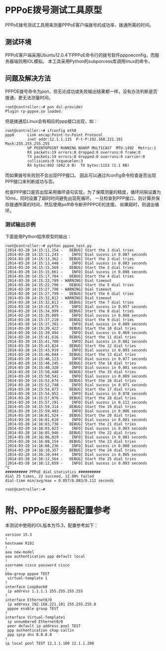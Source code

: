 # PPPoE拨号测试工具原型
PPPoE拨号测试工具用来测量PPPoE客户端拨号的成功率、拨通所需的时间。

## 测试环境
PPPoE客户端采用Ubuntu12.0.4下PPPoE命令行的拨号软件pppoeconfig，而服务器端则用IOL模拟。
本工具采用Python的subporcess库调用linux的命令，

## 问题及解决方法
PPPOE拨号命令为pon，但无论成功或失败输出结果都一样，没有办法判断是否拨通，更无法测量时间。

    root@controller:~# pon dsl-provider
    Plugin rp-pppoe.so loaded.

但是拨通后Linux会有相应的ppp接口出现，如：

    root@controller:~# ifconfig eth0
    ppp0      Link encap:Point-to-Point Protocol  
              inet addr:12.1.1.115  P-t-P:192.168.221.101  Mask:255.255.255.255
              UP POINTOPOINT RUNNING NOARP MULTICAST  MTU:1492  Metric:1
              RX packets:19 errors:0 dropped:0 overruns:0 frame:0
              TX packets:19 errors:0 dropped:0 overruns:0 carrier:0
              collisions:0 txqueuelen:3 
              RX bytes:892 (892.0 B)  TX bytes:1153 (1.1 KB)
而如果拨号失败则不会出现PPP接口。
因此可以通过ifconfig命令检查是否出现PPP接口来判断成功与否。

检查PPP接口是否出现采用循环语句实现，为了保障测量的精度，循环间隔设置为10ms，同时设置了超时时间避免出现死循环。
一旦检查到PPP接口，则计算并保存拨通所需的时间，然后使用poff命令断开PPPOE的连接。
如果超时，则退出循环。


### 测试输出示例
下面是用Python程序原型的输出：

    root@controller:~# python pppoe_test.py 
    [2014-03-20 14:15:11,154 -   DEBUG] Start the 1 dial tries
    [2014-03-20 14:15:11,243 -    INFO] Dial sucess in 0.087 seconds
    [2014-03-20 14:15:13,362 -   DEBUG] Start the 2 dial tries
    [2014-03-20 14:15:13,448 -    INFO] Dial sucess in 0.083 seconds
    [2014-03-20 14:15:15,569 -   DEBUG] Start the 3 dial tries
    [2014-03-20 14:15:15,661 -    INFO] Dial sucess in 0.088 seconds
    [2014-03-20 14:15:17,784 -   DEBUG] Start the 4 dial tries
    [2014-03-20 14:15:22,789 - WARNING] Dial timeout
    [2014-03-20 14:15:22,790 -   DEBUG] Start the 5 dial tries
    [2014-03-20 14:15:27,798 - WARNING] Dial timeout
    [2014-03-20 14:15:27,799 -   DEBUG] Start the 6 dial tries
    [2014-03-20 14:15:32,812 - WARNING] Dial timeout
    [2014-03-20 14:15:32,813 -   DEBUG] Start the 7 dial tries
    [2014-03-20 14:15:32,875 -    INFO] Dial sucess in 0.057 seconds
    [2014-03-20 14:15:34,999 -   DEBUG] Start the 8 dial tries
    [2014-03-20 14:15:35,089 -    INFO] Dial sucess in 0.088 seconds
    [2014-03-20 14:15:37,210 -   DEBUG] Start the 9 dial tries
    [2014-03-20 14:15:37,301 -    INFO] Dial sucess in 0.089 seconds
    [2014-03-20 14:15:39,422 -   DEBUG] Start the 10 dial tries
    [2014-03-20 14:15:39,494 -    INFO] Dial sucess in 0.069 seconds
    [2014-03-20 14:15:41,616 -   DEBUG] Start the 11 dial tries
    [2014-03-20 14:15:41,700 -    INFO] Dial sucess in 0.081 seconds
    [2014-03-20 14:15:43,824 -   DEBUG] Start the 12 dial tries
    [2014-03-20 14:15:43,919 -    INFO] Dial sucess in 0.093 seconds
    [2014-03-20 14:15:46,044 -   DEBUG] Start the 13 dial tries
    [2014-03-20 14:15:46,123 -    INFO] Dial sucess in 0.077 seconds
    [2014-03-20 14:15:48,245 -   DEBUG] Start the 14 dial tries
    [2014-03-20 14:15:48,328 -    INFO] Dial sucess in 0.081 seconds
    [2014-03-20 14:15:50,448 -   DEBUG] Start the 15 dial tries
    [2014-03-20 14:15:50,541 -    INFO] Dial sucess in 0.089 seconds
    [2014-03-20 14:15:52,674 -   DEBUG] Start the 16 dial tries
    [2014-03-20 14:15:52,748 -    INFO] Dial sucess in 0.071 seconds
    [2014-03-20 14:15:54,873 -   DEBUG] Start the 17 dial tries
    [2014-03-20 14:15:54,952 -    INFO] Dial sucess in 0.078 seconds
    [2014-03-20 14:15:57,076 -   DEBUG] Start the 18 dial tries
    [2014-03-20 14:15:57,191 -    INFO] Dial sucess in 0.112 seconds
    [2014-03-20 14:15:59,314 -   DEBUG] Start the 19 dial tries
    [2014-03-20 14:15:59,403 -    INFO] Dial sucess in 0.086 seconds
    [2014-03-20 14:16:01,524 -   DEBUG] Start the 20 dial tries
    [2014-03-20 14:16:01,610 -    INFO] Dial sucess in 0.081 seconds
    [2014-03-20 14:16:03,738 -   DEBUG] Start the 21 dial tries
    [2014-03-20 14:16:03,823 -    INFO] Dial sucess in 0.083 seconds
    [2014-03-20 14:16:05,946 -   DEBUG] Start the 22 dial tries
    [2014-03-20 14:16:06,029 -    INFO] Dial sucess in 0.081 seconds
    [2014-03-20 14:16:08,154 -   DEBUG] Start the 23 dial tries
    [2014-03-20 14:16:08,236 -    INFO] Dial sucess in 0.080 seconds
    [2014-03-20 14:16:10,357 -   DEBUG] Start the 24 dial tries
    [2014-03-20 14:16:10,444 -    INFO] Dial sucess in 0.085 seconds
    [2014-03-20 14:16:12,564 -   DEBUG] Start the 25 dial tries
    [2014-03-20 14:16:12,659 -    INFO] Dial sucess in 0.093 seconds
    ^C
    ########## PPPoE dial statistics ##########
    dial 25 times, 22 succeed, 12.00% failed
    dial-time min/avg/max = 0.057/0.083/0.112 seconds

    root@controller:~# 

# 附、PPPoE服务器配置参考
本测试中使用的IOL版本为15.3，配置参考如下：

    version 15.3
    !
    hostname R101
    !
    aaa new-model
    aaa authentication ppp default local
    !
    username cisco password cisco
    !
    bba-group pppoe TEST
     virtual-template 1
    !
    interface Loopback0
     ip address 1.1.1.1 255.255.255.255
    !
    interface Ethernet0/0
     ip address 192.168.221.101 255.255.255.0
     pppoe enable group TEST
    !
    interface Virtual-Template1
     ip unnumbered Ethernet0/0
     peer default ip address pool TEST
     ppp authentication chap callin
     ppp ipcp dns 8.8.8.8
    !
    ip local pool TEST 12.1.1.100 12.1.1.200
